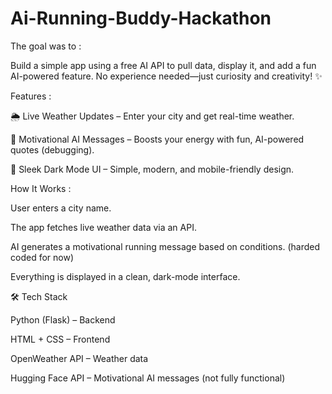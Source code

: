 # Ai-Running-Buddy-Hackathon

The goal was to :

Build a simple app using a free AI API to pull data, display it, and add a fun AI-powered feature.
No experience needed—just curiosity and creativity! ✨


Features :

🌦️ Live Weather Updates – Enter your city and get real-time weather.

💬 Motivational AI Messages – Boosts your energy with fun, AI-powered quotes (debugging).

🎨 Sleek Dark Mode UI – Simple, modern, and mobile-friendly design.


How It Works :

User enters a city name.

The app fetches live weather data via an API.

AI generates a motivational running message based on conditions. (harded coded for now)

Everything is displayed in a clean, dark-mode interface.


🛠️ Tech Stack

Python (Flask) – Backend

HTML + CSS – Frontend

OpenWeather API – Weather data

Hugging Face API – Motivational AI messages (not fully functional)
